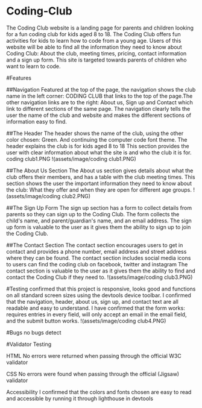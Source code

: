 # Coding-Club
The Coding Club website is a landing page for parents and children looking for a fun coding club for kids aged 8 to 18. The Coding Club offers fun activities for kids to learn how to code from a young age.
Users of this website will be able to find all the information they need to know about Coding Club: About the club, meeting times, pricing, contact information and a sign up form. This site is targeted towards parents of children who want to learn to code.

#Features

##Navigation
Featured at the top of the page, the navigation shows the club name in the left corner: CODING CLUB that links to the top of the page.The other navigation links are to the right: About us, Sign up and Contact which link to different sections of the same page.
The navigation clearly tells the user the name of the club and website and makes the different sections of information easy to find.

##The Header
The header shows the name of the club, using the other color chosen: Green. And continuing the computer code font theme.
The header explains the club is for kids aged 8 to 18
This section provides the user with clear information about what the site is and who the club it is for.
coding club1.PNG
!(assets/image/coding club1.PNG)

##The About Us Section
The About us section gives details about what the club offers their members, and has a table with the club meeting times.
This section shows the user the important information they need to know about the club: What they offer and when they are open for different age groups.
!(assets/image/coding club2.PNG)

##The Sign Up Form
The sign up section has a form to collect details from parents so they can sign up to the Coding Club. The form collects the child's name, and parent/guardian's name, and an email address.
The sign up form is valuable to the user as it gives them the ability to sign up to join the Coding Club.

##The Contact Section
The contact section encourages users to get in contact and provides a phone number, email address and street address where they can be found.
The contact section includes social media icons to users can find the coding club on facebook, twitter and instagram
The contact section is valuable to the user as it gives them the ability to find and contact the Coding Club if they need to.
!(assets/image/coding club3.PNG)

#Testing
confirmed that this project is responsive, looks good and functions on all standard screen sizes using the devtools device toolbar.
I confirmed that the navigation, header, about us, sign up, and contact text are all readable and easy to understand.
I have confirmed that the form works: requires entries in every field, will only accept an email in the email field, and the submit button works.
!(assets/image/coding club4.PNG)

#Bugs
no bugs detect

#Validator Testing

HTML
No errors were returned when passing through the official W3C validator

CSS
No errors were found when passing through the official (Jigsaw) validator

Accessibility
I confirmed that the colors and fonts chosen are easy to read and accessible by running it through lighthouse in devtools



